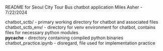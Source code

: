 README for Seoul City Tour Bus chatbot application
  Miles Asher - 7/22/2024

chatbot_sctb/ - primary working directory for chatbot and associated files \
chatbot_sctb_env/ - directory for venv environment for chatbot, contains files for necessary python modules \
__pycache__ - directory containing compiled python binaries \
chatbot_practice.ipynb - disregard, file used for implementation practice

